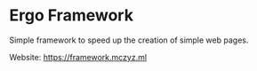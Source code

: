 # Ergo Framework

Simple framework to speed up the creation of simple web pages.

Website: https://framework.mczyz.ml

